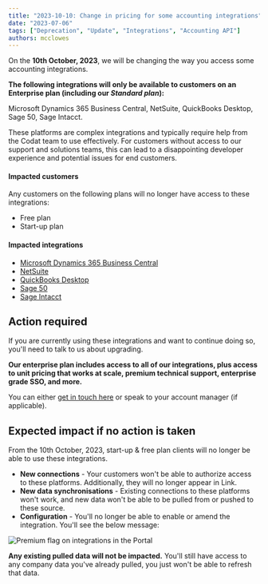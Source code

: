 ```yaml
---
title: "2023-10-10: Change in pricing for some accounting integrations"
date: "2023-07-06"
tags: ["Deprecation", "Update", "Integrations", "Accounting API"]
authors: mcclowes
---
```


On the **10th October, 2023**, we will be changing the way you access some accounting integrations.

<!--truncate-->

**The following integrations will only be available to customers on an Enterprise plan (including our *Standard plan*):**

Microsoft Dynamics 365 Business Central, NetSuite, QuickBooks Desktop, Sage 50, Sage Intacct.

These platforms are complex integrations and typically require help from the Codat team to use effectively. For customers without access to our support and solutions teams, this can lead to a disappointing developer experience and potential issues for end customers.

#### Impacted customers

Any customers on the following plans will no longer have access to these integrations:

- Free plan
- Start-up plan

#### Impacted integrations

- [Microsoft Dynamics 365 Business Central](/integrations/accounting/dynamics365businesscentral/accounting-dynamics365businesscentral)
- [NetSuite](/integrations/accounting/netsuite/accounting-netsuite)
- [QuickBooks Desktop](/integrations/accounting/quickbooksdesktop/accounting-quickbooksdesktop)
- [Sage 50](/integrations/accounting/sage50/accounting-sage50)
- [Sage Intacct](/integrations/accounting/sage-intacct/accounting-sage-intacct)

## Action required

If you are currently using these integrations and want to continue doing so, you'll need to talk to us about upgrading.

**Our enterprise plan includes access to all of our integrations, plus access to unit pricing that works at scale, premium technical support, enterprise grade SSO, and more.**

You can either [get in touch here](https://www.codat.io/plans/#get-in-touch) or speak to your account manager (if applicable).

## Expected impact if no action is taken

From the 10th October, 2023, start-up & free plan clients will no longer be able to use these integrations.

- **New connections** - Your customers won't be able to authorize access to these platforms. Additionally, they will no longer appear in Link.
- **New data synchronisations** - Existing connections to these platforms won't work, and new data won't be able to be pulled from or pushed to these source.
- **Configuration** - You'll no longer be able to enable or amend the integration. You'll see the below message:

![Premium flag on integrations in the Portal](/img/updates/erp-deprecation.png)

**Any existing pulled data will not be impacted.** You'll still have access to any company data you've already pulled, you just won't be able to refresh that data.